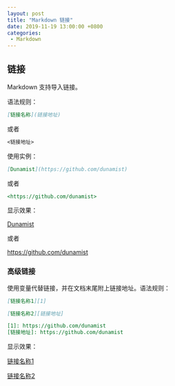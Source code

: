 ```yaml
---
layout: post
title: "Markdown 链接"
date: 2019-11-19 13:00:00 +0800
categories: 
 - Markdown
---
```


## 链接

Markdown 支持导入链接。

<!-- more -->

语法规则：
```markdown
[链接名称](链接地址)
```
或者
```markdown
<链接地址>
```
使用实例：
```markdown
[Dunamist](https://github.com/dunamist)
```
或者
```markdown
<https://github.com/dunamist>
```
显示效果：

[Dunamist](https://github.com/dunamist)

或者

<https://github.com/dunamist>

### 高级链接

使用变量代替链接，并在文档末尾附上链接地址。语法规则：
```markdown
[链接名称1][1]

[链接名称2][链接地址]

[1]: https://github.com/dunamist
[链接地址]: https://github.com/dunamist
```
显示效果：

[链接名称1][1]

[链接名称2][链接地址]

[1]: https://github.com/dunamist
[链接地址]: https://github.com/dunamist
